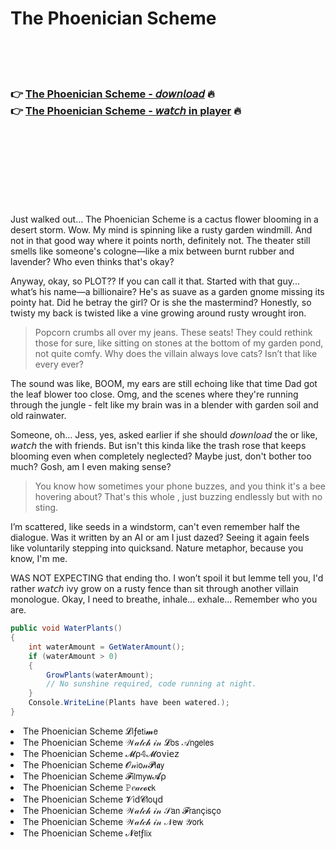<h1>The Phoenician Scheme</h1>

<br><br><br>

<h3>👉 <a href="https://Johns-anudmovou1973.github.io/ncxpezfusi/">The Phoenician Scheme - 𝘥𝘰𝘸𝘯𝘭𝘰𝘢𝘥</a> 🔥<br>
👉 <a href="https://Johns-anudmovou1973.github.io/ncxpezfusi/">The Phoenician Scheme - 𝘸𝘢𝘵𝘤𝘩 in player</a> 🔥
</h3>



<br><br><br><br><br><br><br>


Just walked out... The Phoenician Scheme is a cactus flower blooming in a desert storm. Wow. My mind is spinning like a rusty garden windmill. And not in that good way where it points north, definitely not. The theater still smells like someone's cologne—like a mix between burnt rubber and lavender? Who even thinks that's okay?

Anyway, okay, so PLOT?? If you can call it that. Started with that guy... what’s his name—a billionaire? He's as suave as a garden gnome missing its pointy hat. Did he betray the girl? Or is she the mastermind? Honestly, so twisty my back is twisted like a vine growing around rusty wrought iron. 

> Popcorn crumbs all over my jeans. These seats! They could rethink those for sure, like sitting on stones at the bottom of my garden pond, not quite comfy. Why does the villain always love cats? Isn’t that like every   ever? 

The sound was like, BOOM, my ears are still echoing like that time Dad got the leaf blower too close. Omg, and the scenes where they're running through the jungle - felt like my brain was in a blender with garden soil and old rainwater.

Someone, oh... Jess, yes, asked earlier if she should 𝘥𝘰𝘸𝘯𝘭𝘰𝘢𝘥 the   or like, 𝘸𝘢𝘵𝘤𝘩 the   with friends. But isn't this kinda like the trash rose that keeps blooming even when completely neglected? Maybe just, don't bother too much? Gosh, am I even making sense?

> You know how sometimes your phone buzzes, and you think it's a bee hovering about? That's this whole  , just buzzing endlessly but with no sting.

I’m scattered, like seeds in a windstorm, can't even remember half the dialogue. Was it written by an AI or am I just dazed? Seeing it again feels like voluntarily stepping into quicksand. Nature metaphor, because you know, I'm me.

WAS NOT EXPECTING that ending tho. I won’t spoil it but lemme tell you, I'd rather 𝘸𝘢𝘵𝘤𝘩 ivy grow on a rusty fence than sit through another villain monologue. Okay, I need to breathe, inhale... exhale... Remember who you are. 

```csharp
public void WaterPlants()
{
    int waterAmount = GetWaterAmount();
    if (waterAmount > 0)
    {
        GrowPlants(waterAmount);
        // No sunshine required, code running at night.
    }
    Console.WriteLine(Plants have been watered.);
}
```

<li>The Phoenician Scheme 𝓛𝗂ƒ𝖾𝗍𝗂𝓶𝖾</li>
<li>The Phoenician Scheme 𝒲𝒶𝓉𝒸𝒽 𝒾𝓃 𝓛𝗈𝗌 𝒜𝗇𝗀𝖾𝗅𝖾𝗌</li>
<li>The Phoenician Scheme 𝓜ρ𝟜𝓜𝗈ν𝗂𝖾𝗓</li>
<li>The Phoenician Scheme 𝓞𝓃𝗂𝗈𝓃𝓟𝗅𝖆𝗒</li>
<li>The Phoenician Scheme 𝓕𝗂𝗅𝗆𝗒𝗐𝓐ρ</li>
<li>The Phoenician Scheme 𝙿𝑒𝒶𝒸𝓸𝐜𝗄</li>
<li>The Phoenician Scheme 𝓥𝗂ԁ𝓒𝗅𝗈ųԁ</li>
<li>The Phoenician Scheme 𝒲𝒶𝓉𝒸𝒽 𝒾𝓃 𝒮𝖺𝗇 𝓕𝗋𝖺𝗇ç𝗂𝗌ç𝗈</li>
<li>The Phoenician Scheme 𝒲𝒶𝓉𝒸𝒽 𝒾𝓃 𝒩𝖾𝗐 𝒴𝗈𝗋𝗄</li>
<li>The Phoenician Scheme 𝓝𝖾𝗍ƒ𝗅𝗂𝗑</li>

